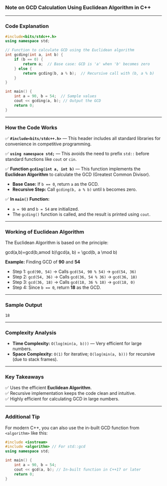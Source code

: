 ### **Note on GCD Calculation Using Euclidean Algorithm in C++**

---

### **Code Explanation**

```cpp
#include<bits/stdc++.h>
using namespace std;

// Function to calculate GCD using the Euclidean algorithm
int gcding(int a, int b) {
    if (b == 0) {
        return a;  // Base case: GCD is 'a' when 'b' becomes zero
    } else {
        return gcding(b, a % b);  // Recursive call with (b, a % b)
    }
}

int main() {
    int a = 90, b = 54;  // Sample values
    cout << gcding(a, b); // Output the GCD
    return 0;
}
```

---

### **How the Code Works**

✅ **`#include<bits/stdc++.h>`** — This header includes all standard libraries for convenience in competitive programming.

✅ **`using namespace std;`** — This avoids the need to prefix `std::` before standard functions like `cout` or `cin`.

✅ **Function `gcding(int a, int b)`** — This function implements the **Euclidean Algorithm** to calculate the GCD (Greatest Common Divisor).

- **Base Case:** If `b == 0`, return `a` as the GCD.
- **Recursive Step:** Call `gcding(b, a % b)` until `b` becomes zero.

✅ **In `main()` Function:**

- `a = 90` and `b = 54` are initialized.
- The `gcding()` function is called, and the result is printed using `cout`.

---

### **Working of Euclidean Algorithm**

The Euclidean Algorithm is based on the principle:

gcd⁡(a,b)=gcd⁡(b,amod  b)\gcd(a, b) = \gcd(b, a \mod b)

**Example:** Finding GCD of **90** and **54**

- Step 1: `gcd(90, 54)` → Calls `gcd(54, 90 % 54)` → `gcd(54, 36)`
- Step 2: `gcd(54, 36)` → Calls `gcd(36, 54 % 36)` → `gcd(36, 18)`
- Step 3: `gcd(36, 18)` → Calls `gcd(18, 36 % 18)` → `gcd(18, 0)`
- Step 4: Since `b == 0`, return **18** as the GCD.

---

### **Sample Output**

```
18
```

---

### **Complexity Analysis**

- **Time Complexity:** `O(log(min(a, b)))` — Very efficient for large numbers.
- **Space Complexity:** `O(1)` for iterative; `O(log(min(a, b)))` for recursive (due to stack frames).

---

### **Key Takeaways**

✅ Uses the efficient **Euclidean Algorithm**.  
✅ Recursive implementation keeps the code clean and intuitive.  
✅ Highly efficient for calculating GCD in large numbers.

---

### **Additional Tip**

For modern C++, you can also use the in-built GCD function from `<algorithm>` like this:

```cpp
#include <iostream>
#include <algorithm> // For std::gcd
using namespace std;

int main() {
    int a = 90, b = 54;
    cout << gcd(a, b); // In-built function in C++17 or later
    return 0;
}
```
